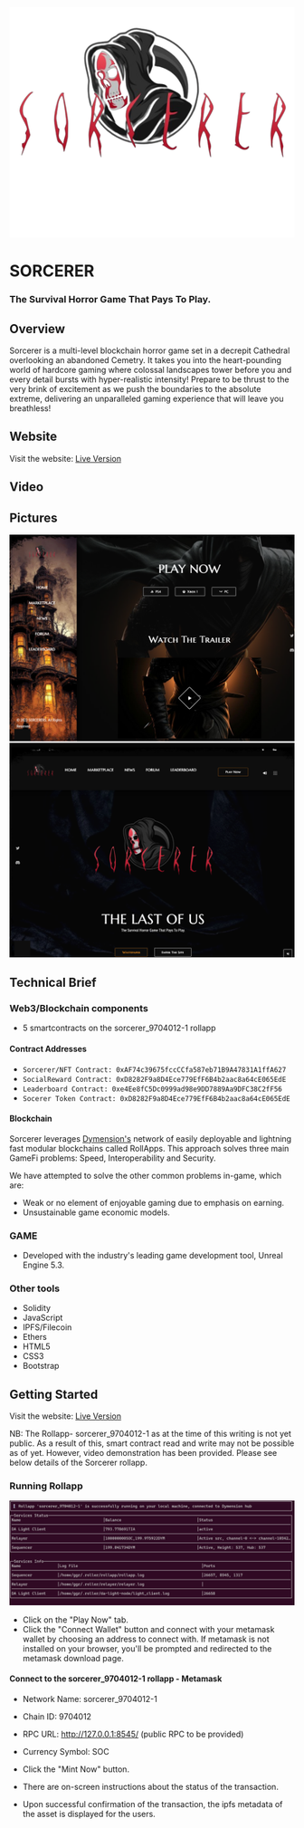 ![screenshot](./Insignia-logo.png)
# SORCERER
### The Survival Horror Game That Pays To Play.

## Overview
Sorcerer is a multi-level blockchain horror game set in a decrepit Cathedral overlooking an abandoned Cemetry. It takes you into the heart-pounding world of hardcore gaming where colossal landscapes tower before you and every detail bursts with hyper-realistic intensity! Prepare to be thrust to the very brink of excitement as we push the boundaries to the absolute extreme, delivering an unparalleled gaming experience that will leave you breathless!  

## Website
Visit the website: [Live Version]()

## Video

## Pictures
![screenshot](./main.png)
![screenshot](./play.png)

## Technical Brief
### Web3/Blockchain components
- 5 smartcontracts on the sorcerer_9704012-1 rollapp
#### Contract Addresses
- `Sorcerer/NFT Contract: 0xAF74c39675fccCCfa587eb71B9A47831A1ffA627`
- `SocialReward Contract: 0xD8282F9a8D4Ece779EfF6B4b2aac8a64cE065EdE`
- `Leaderboard Contract: 0xe4Ee8fC5Dc0999ad98e9DD7889Aa9DFC38C2fF56`
- `Socerer Token Contract: 0xD8282F9a8D4Ece779EfF6B4b2aac8a64cE065EdE`
#### Blockchain
Sorcerer leverages [Dymension's](https://dymension.xyz/) network of easily deployable and lightning fast modular blockchains called RollApps. This approach solves three main GameFi problems: Speed, Interoperability and Security.

We have attempted to solve the other common problems in-game, which are:
- Weak or no element of enjoyable gaming due to emphasis on earning.
- Unsustainable game economic models.

### GAME
- Developed with the industry's leading game development tool, Unreal Engine 5.3.

### Other tools
- Solidity
- JavaScript
- IPFS/Filecoin
- Ethers
- HTML5
- CSS3
- Bootstrap

## Getting Started
Visit the website: [Live Version]()
 
NB: The Rollapp- sorcerer_9704012-1 as at the time of this writing is not yet public. As a result of this, smart contract read and write may not be possible as of yet. However, video demonstration has been provided. Please see below details of the Sorcerer rollapp.
### Running Rollapp
![screenshot](./Rollapp.png)

- Click on the "Play Now" tab.
- Click the "Connect Wallet" button and connect with your metamask wallet by choosing an address to connect with. If metamask is not installed on your browser, you'll be prompted and redirected to the metamask download page.
#### Connect to the sorcerer_9704012-1 rollapp - Metamask
- Network Name: sorcerer_9704012-1
- Chain ID: 9704012
- RPC URL: http://127.0.0.1:8545/   (public RPC to be provided)
- Currency Symbol: SOC


- Click the "Mint Now" button.
- There are on-screen instructions about the status of the transaction. 
- Upon successful confirmation of the transaction, the ipfs metadata of the asset is displayed for the users.